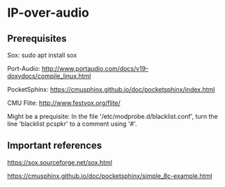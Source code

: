 # IP-over-audio

## Prerequisites

Sox: sudo apt install sox

Port-Audio: http://www.portaudio.com/docs/v19-doxydocs/compile_linux.html

PocketSphinx: https://cmusphinx.github.io/doc/pocketsphinx/index.html

CMU Flite: http://www.festvox.org/flite/

Might be a prequisite:
In the file '/etc/modprobe.d/blacklist.conf',
turn the line 'blacklist pcspkr' to a comment using '#'.

## Important references

https://sox.sourceforge.net/sox.html

https://cmusphinx.github.io/doc/pocketsphinx/simple_8c-example.html
